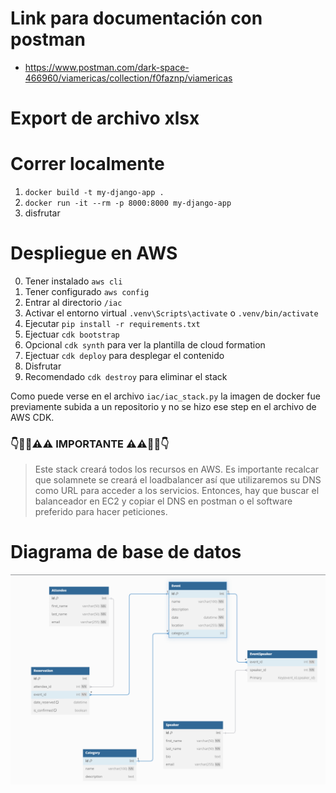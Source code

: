# Link para documentación con postman

- https://www.postman.com/dark-space-466960/viamericas/collection/f0faznp/viamericas

# Export de archivo xlsx



# Correr localmente

1. `docker build -t my-django-app .`
2. `docker run -it --rm -p 8000:8000 my-django-app`
3. disfrutar

# Despliegue en AWS

0. Tener instalado `aws cli`
1. Tener configurado `aws config`
2. Entrar al directorio `/iac`
3. Activar el entorno virtual `.venv\Scripts\activate` o `.venv/bin/activate`
4. Ejecutar `pip install -r requirements.txt`
5. Ejectuar `cdk bootstrap`
6. Opcional `cdk synth` para ver la plantilla de cloud formation
7. Ejectuar `cdk deploy` para desplegar el contenido
8. Disfrutar
9. Recomendado `cdk destroy` para eliminar el stack

Como puede verse en el archivo `iac/iac_stack.py` la imagen de docker fue previamente subida a un repositorio y no se hizo ese step en el archivo de AWS CDK.

### 👇🚨🚨⚠️⚠️ IMPORTANTE ⚠️⚠️🚨🚨👇

> Este stack creará todos los recursos en AWS. Es importante recalcar que solamnete se creará el loadbalancer así que utilizaremos su DNS como URL para acceder a los servicios. Entonces, hay que buscar el balanceador en EC2 y copiar el DNS en postman o el software preferido para hacer peticiones.


# Diagrama de base de datos

![database](database.png)